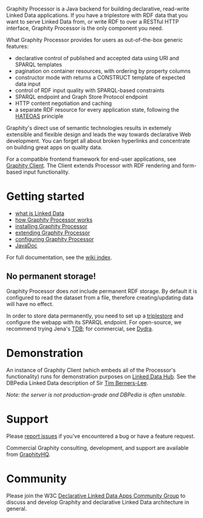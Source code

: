 Graphity Processor is a Java backend for building declarative, read-write Linked Data applications. If you have a triplestore with RDF data that you want to serve Linked Data from, or write RDF to over a RESTful HTTP interface, Graphity Processor is the only component you need.

What Graphity Processor provides for users as out-of-the-box generic features:
* declarative control of published and accepted data using URI and SPARQL templates
* pagination on container resources, with ordering by property columns
* constructor mode with returns a CONSTRUCT template of expected data input
* control of RDF input quality with SPARQL-based constraints
* SPARQL endpoint and Graph Store Protocol endpoint
* HTTP content negotiation and caching
* a separate RDF resource for every application state, following the [HATEOAS](http://en.wikipedia.org/wiki/HATEOAS) principle

Graphity's direct use of semantic technologies results in extemely extensible and flexible design and leads the way towards declarative Web development. You can forget all about broken hyperlinks and concentrate on building great apps on quality data.

For a compatible frontend framework for end-user applications, see [Graphity Client](../graphity-client). The Client extends Processor with RDF rendering and form-based input functionality.

Getting started
===============

* [what is Linked Data](../../wiki/What-is-Linked-Data)
* [how Graphity Processor works](../../wiki/How-Graphity-works)
* [installing Graphity Processor](../../wiki/Installation)
* [extending Graphity Processor](../../wiki/Extending-Graphity)
* [configuring Graphity Processor](../../wiki/Configuration)
* [JavaDoc](http://graphity.github.io/graphity-processor/apidocs)

For full documentation, see the [wiki index](../../wiki).

No permanent storage!
---------------------

Graphity Processor does *not* include permanent RDF storage. By default it is configured to read the dataset from a file, therefore creating/updating data will have no effect.

In order to store data permanently, you need to set up a [triplestore](http://en.wikipedia.org/wiki/Triplestore) and configure the webapp with its SPARQL endpoint.
For open-source, we recommend trying Jena's [TDB](http://jena.apache.org/documentation/tdb/); for commercial, see [Dydra](http://dydra.com).

Demonstration
=============

An instance of Graphity Client (which embeds all of the Processor's functionality) runs for demonstration purposes on [Linked Data Hub](http://linkeddatahub.com). See the DBPedia Linked Data description of Sir [Tim Berners-Lee](http://linkeddatahub.com/?uri=http%3A%2F%2Fdbpedia.org%2Fresource%2FTim_Berners-Lee).

_Note: the server is not production-grade and DBPedia is often unstable._

Support
=======

Please [report issues](../../issues) if you've encountered a bug or have a feature request.

Commercial Graphity consulting, development, and support are available from [GraphityHQ](http://graphityhq.com).

Community
=========

Please join the W3C [Declarative Linked Data Apps Community Group](http://www.w3.org/community/declarative-apps/) to discuss
and develop Graphity and declarative Linked Data architecture in general.